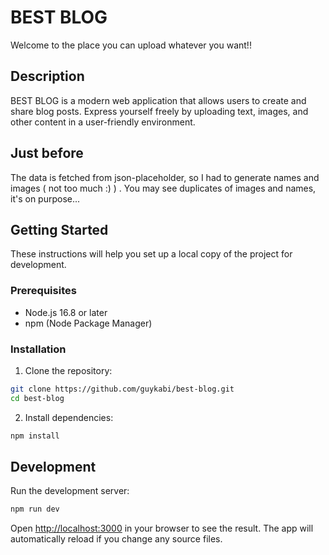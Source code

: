 # BEST BLOG

Welcome to the place you can upload whatever you want!!

## Description

BEST BLOG is a modern web application that allows users to create and share blog posts. Express yourself freely by uploading text, images, and other content in a user-friendly environment.

## Just before
The data is fetched from json-placeholder, so I had to generate names and images ( not too much :) ) .
You may see duplicates of images and names, it's on purpose...

## Getting Started

These instructions will help you set up a local copy of the project for development.

### Prerequisites

- Node.js 16.8 or later
- npm (Node Package Manager)

### Installation

1. Clone the repository:

```bash
git clone https://github.com/guykabi/best-blog.git
cd best-blog
```

2. Install dependencies:

```bash
npm install
```

## Development

Run the development server:

```bash
npm run dev
```

Open [http://localhost:3000](http://localhost:3000) in your browser to see the result. The app will automatically reload if you change any source files.
